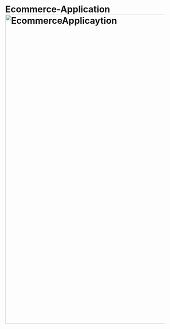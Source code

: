 # Ecommerce-Application<img width="975" alt="EcommerceApplicaytion" src="https://user-images.githubusercontent.com/113906247/213148261-4e73aa5a-0bda-4f5f-bdd7-970dd0692eec.png">
